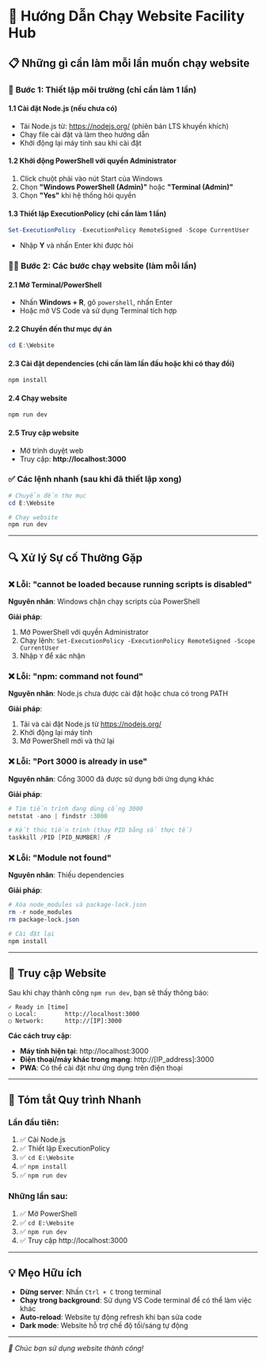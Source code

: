 # 🚀 Hướng Dẫn Chạy Website Facility Hub

## 📋 Những gì cần làm mỗi lần muốn chạy website

### 🔧 **Bước 1: Thiết lập môi trường (chỉ cần làm 1 lần)**

#### 1.1 Cài đặt Node.js (nếu chưa có)
- Tải Node.js từ: https://nodejs.org/ (phiên bản LTS khuyến khích)
- Chạy file cài đặt và làm theo hướng dẫn
- Khởi động lại máy tính sau khi cài đặt

#### 1.2 Khởi động PowerShell với quyền Administrator
1. Click chuột phải vào nút Start của Windows
2. Chọn **"Windows PowerShell (Admin)"** hoặc **"Terminal (Admin)"**
3. Chọn **"Yes"** khi hệ thống hỏi quyền

#### 1.3 Thiết lập ExecutionPolicy (chỉ cần làm 1 lần)
```powershell
Set-ExecutionPolicy -ExecutionPolicy RemoteSigned -Scope CurrentUser
```
- Nhập **Y** và nhấn Enter khi được hỏi

### 🏃‍♂️ **Bước 2: Các bước chạy website (làm mỗi lần)**

#### 2.1 Mở Terminal/PowerShell
- Nhấn **Windows + R**, gõ `powershell`, nhấn Enter
- Hoặc mở VS Code và sử dụng Terminal tích hợp

#### 2.2 Chuyển đến thư mục dự án
```powershell
cd E:\Website
```

#### 2.3 Cài đặt dependencies (chỉ cần làm lần đầu hoặc khi có thay đổi)
```powershell
npm install
```

#### 2.4 Chạy website
```powershell
npm run dev
```

#### 2.5 Truy cập website
- Mở trình duyệt web
- Truy cập: **http://localhost:3000**

### ✅ **Các lệnh nhanh (sau khi đã thiết lập xong)**

```powershell
# Chuyển đến thư mục
cd E:\Website

# Chạy website
npm run dev
```

---

## 🔍 **Xử lý Sự cố Thường Gặp**

### ❌ Lỗi: "cannot be loaded because running scripts is disabled"
**Nguyên nhân**: Windows chặn chạy scripts của PowerShell

**Giải pháp**:
1. Mở PowerShell với quyền Administrator
2. Chạy lệnh: `Set-ExecutionPolicy -ExecutionPolicy RemoteSigned -Scope CurrentUser`
3. Nhập `Y` để xác nhận

### ❌ Lỗi: "npm: command not found"
**Nguyên nhân**: Node.js chưa được cài đặt hoặc chưa có trong PATH

**Giải pháp**:
1. Tải và cài đặt Node.js từ https://nodejs.org/
2. Khởi động lại máy tính
3. Mở PowerShell mới và thử lại

### ❌ Lỗi: "Port 3000 is already in use"
**Nguyên nhân**: Cổng 3000 đã được sử dụng bởi ứng dụng khác

**Giải pháp**:
```powershell
# Tìm tiến trình đang dùng cổng 3000
netstat -ano | findstr :3000

# Kết thúc tiến trình (thay PID bằng số thực tế)
taskkill /PID [PID_NUMBER] /F
```

### ❌ Lỗi: "Module not found"
**Nguyên nhân**: Thiếu dependencies

**Giải pháp**:
```powershell
# Xóa node_modules và package-lock.json
rm -r node_modules
rm package-lock.json

# Cài đặt lại
npm install
```

---

## 📱 **Truy cập Website**

Sau khi chạy thành công `npm run dev`, bạn sẽ thấy thông báo:

```
✓ Ready in [time]
○ Local:        http://localhost:3000
○ Network:      http://[IP]:3000
```

**Các cách truy cập**:
- **Máy tính hiện tại**: http://localhost:3000
- **Điện thoại/máy khác trong mạng**: http://[IP_address]:3000
- **PWA**: Có thể cài đặt như ứng dụng trên điện thoại

---

## 🎯 **Tóm tắt Quy trình Nhanh**

### Lần đầu tiên:
1. ✅ Cài Node.js
2. ✅ Thiết lập ExecutionPolicy
3. ✅ `cd E:\Website`
4. ✅ `npm install`
5. ✅ `npm run dev`

### Những lần sau:
1. ✅ Mở PowerShell
2. ✅ `cd E:\Website`
3. ✅ `npm run dev`
4. ✅ Truy cập http://localhost:3000

---

## 💡 **Mẹo Hữu ích**

- **Dừng server**: Nhấn `Ctrl + C` trong terminal
- **Chạy trong background**: Sử dụng VS Code terminal để có thể làm việc khác
- **Auto-reload**: Website tự động refresh khi bạn sửa code
- **Dark mode**: Website hỗ trợ chế độ tối/sáng tự động

---

*🚀 Chúc bạn sử dụng website thành công!*
